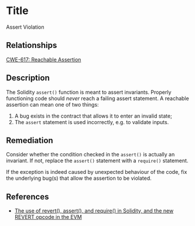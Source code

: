 # Title 
Assert Violation

## Relationships

[CWE-617: Reachable Assertion](https://cwe.mitre.org/data/definitions/617.html)

## Description 

The Solidity `assert()` function is meant to assert invariants. Properly functioning code should *never* reach a failing assert statement. A reachable assertion can mean one of two things:

1. A bug exists in the contract that allows it to enter an invalid state;
2. The `assert` statement is used incorrectly, e.g. to validate inputs.

## Remediation

Consider whether the condition checked in the `assert()` is actually an invariant. If not, replace the `assert()` statement with a `require()` statement.

If the exception is indeed caused by unexpected behaviour of the code, fix the underlying bug(s) that allow the assertion to be violated.

## References

- [The use of revert(), assert(), and require() in Solidity, and the new REVERT opcode in the EVM](https://media.consensys.net/when-to-use-revert-assert-and-require-in-solidity-61fb2c0e5a57)
